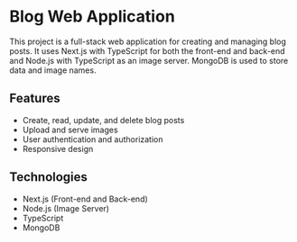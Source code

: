 # Blog Web Application

This project is a full-stack web application for creating and managing blog posts. It uses Next.js with TypeScript for both the front-end and back-end and Node.js with TypeScript as an image server. MongoDB is used to store data and image names.

## Features

- Create, read, update, and delete blog posts
- Upload and serve images
- User authentication and authorization
- Responsive design

## Technologies

- Next.js (Front-end and Back-end)
- Node.js (Image Server)
- TypeScript
- MongoDB

